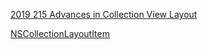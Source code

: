
[2019 215 Advances in Collection View Layout](https://developer.apple.com/videos/play/wwdc2019/215/)


[NSCollectionLayoutItem](https://developer.apple.com/documentation/uikit/nscollectionlayoutitem)